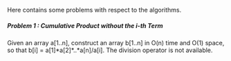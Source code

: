 Here contains some problems with respect to the algorithms.

##### Problem 1 : Cumulative Product without the i-th Term

Given an array a[1..n], construct an array b[1..n] in O(n) time and O(1) space, so that b[i] = a[1]\*a[2]\*..*a[n]/a[i]. The division operator is not available.
